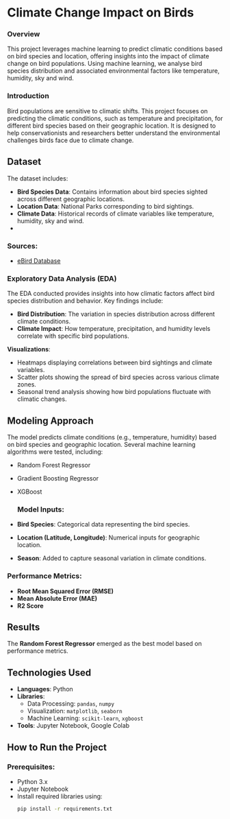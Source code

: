 # Climate Change Impact on Birds

### Overview
This project leverages machine learning to predict climatic conditions based on bird species and location, offering insights into the impact of climate change on bird populations. Using machine learning, we analyse bird species distribution and associated environmental factors like temperature, humidity, sky and wind.

### Introduction
Bird populations are sensitive to climatic shifts. This project focuses on predicting the climatic conditions, such as temperature and precipitation, for different bird species based on their geographic location. It is designed to help conservationists and researchers better understand the environmental challenges birds face due to climate change.

## Dataset
The dataset includes:
- **Bird Species Data**: Contains information about bird species sighted across different geographic locations.
- **Location Data**: National Parks corresponding to bird sightings.
- **Climate Data**: Historical records of climate variables like temperature, humidity, sky and wind.
- 
### Sources:
- [eBird Database](https://ebird.org/home)
  
### Exploratory Data Analysis (EDA)
The EDA conducted provides insights into how climatic factors affect bird species distribution and behavior. Key findings include:
- **Bird Distribution**: The variation in species distribution across different climate conditions.
- **Climate Impact**: How temperature, precipitation, and humidity levels correlate with specific bird populations.

**Visualizations**:
- Heatmaps displaying correlations between bird sightings and climate variables.
- Scatter plots showing the spread of bird species across various climate zones.
- Seasonal trend analysis showing how bird populations fluctuate with climatic changes.

## Modeling Approach
The model predicts climate conditions (e.g., temperature, humidity) based on bird species and geographic location. Several machine learning algorithms were tested, including:
- Random Forest Regressor
- Gradient Boosting Regressor
- XGBoost

  ### Model Inputs:
- **Bird Species**: Categorical data representing the bird species.
- **Location (Latitude, Longitude)**: Numerical inputs for geographic location.
- **Season**: Added to capture seasonal variation in climate conditions.

### Performance Metrics:
- **Root Mean Squared Error (RMSE)**
- **Mean Absolute Error (MAE)**
- **R2 Score**

## Results
The **Random Forest Regressor** emerged as the best model based on performance metrics.

## Technologies Used
- **Languages**: Python
- **Libraries**: 
  - Data Processing: `pandas`, `numpy`
  - Visualization: `matplotlib`, `seaborn`
  - Machine Learning: `scikit-learn`, `xgboost`
- **Tools**: Jupyter Notebook, Google Colab

## How to Run the Project
### Prerequisites:
- Python 3.x
- Jupyter Notebook
- Install required libraries using:
  ```bash
  pip install -r requirements.txt
